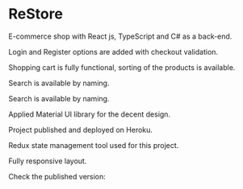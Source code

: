# ReStore

E-commerce shop with React js, TypeScript and C# as a back-end.

Login and Register options are added with checkout validation.

Shopping cart is fully functional, sorting of the products is available.

Search is available by naming.

Search is available by naming.

Applied Material UI library for the decent design.

Project published and deployed on Heroku.

Redux state management tool used for this project.

Fully responsive layout.

Check the published version:
